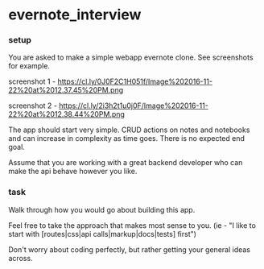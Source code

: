 # evernote_interview

### setup

You are asked to make a simple webapp evernote clone. See screenshots for example.

screenshot 1 - https://cl.ly/0J0F2C1H051f/Image%202016-11-22%20at%2012.37.45%20PM.png

screenshot 2 - https://cl.ly/2i3h2t1u0j0F/Image%202016-11-22%20at%2012.38.44%20PM.png

The app should start very simple. CRUD actions on notes and notebooks and can increase in complexity as time goes. There is no expected end goal.

Assume that you are working with a great backend developer who can make the api behave however you like.

### task

Walk through how you would go about building this app.

Feel free to take the approach that makes most sense to you.
(ie - "I like to start with [routes|css|api calls|markup|docs|tests] first")

Don't worry about coding perfectly, but rather getting your general ideas across.

